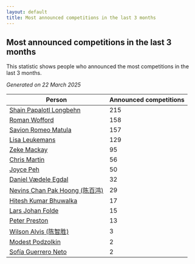 ```yaml
---
layout: default
title: Most announced competitions in the last 3 months
---
```

## Most announced competitions in the last 3 months
This statistic shows people who announced the most competitions in the last 3 months.

*Generated on 22 March 2025*

| Person | Announced competitions |
| --- | --- |
| [Shain Papalotl Longbehn](https://www.worldcubeassociation.org/persons/2020LONG05) | 215 |
| [Roman Wofford](https://www.worldcubeassociation.org/persons/2017WOFF01) | 158 |
| [Savion Romeo Matula](https://www.worldcubeassociation.org/persons/2019MATU03) | 157 |
| [Lisa Leukemans](https://www.worldcubeassociation.org/persons/2021LEUK01) | 129 |
| [Zeke Mackay](https://www.worldcubeassociation.org/persons/2015MACK06) | 95 |
| [Chris Martin](https://www.worldcubeassociation.org/persons/2013MART03) | 56 |
| [Joyce Peh](https://www.worldcubeassociation.org/persons/2017PEHJ01) | 50 |
| [Daniel Vædele Egdal](https://www.worldcubeassociation.org/persons/2013EGDA01) | 32 |
| [Nevins Chan Pak Hoong (陈百鸿)](https://www.worldcubeassociation.org/persons/2010CHAN20) | 29 |
| [Hitesh Kumar Bhuwalka](https://www.worldcubeassociation.org/persons/2022BHUW01) | 17 |
| [Lars Johan Folde](https://www.worldcubeassociation.org/persons/2018FOLD01) | 15 |
| [Peter Preston](https://www.worldcubeassociation.org/persons/2017PRES02) | 13 |
| [Wilson Alvis (陈智胜)](https://www.worldcubeassociation.org/persons/2011ALVI01) | 3 |
| [Modest Podzolkin](https://www.worldcubeassociation.org/persons/2017PODZ01) | 2 |
| [Sofía Guerrero Neto](https://www.worldcubeassociation.org/persons/2017NETO02) | 2 |

